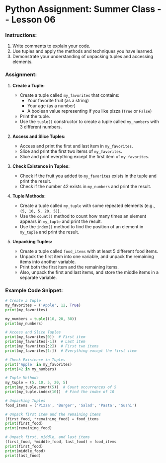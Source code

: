 # Python Assignment: Summer Class -- Lesson 06

### Instructions:
1. Write comments to explain your code.
2. Use tuples and apply the methods and techniques you have learned.
3. Demonstrate your understanding of unpacking tuples and accessing elements.

### Assignment:

1. **Create a Tuple:**
   - Create a tuple called `my_favorites` that contains:
     - Your favorite fruit (as a string)
     - Your age (as a number)
     - A boolean value representing if you like pizza (`True` or `False`)
   - Print the tuple.
   - Use the `tuple()` constructor to create a tuple called `my_numbers` with 3 different numbers.

2. **Access and Slice Tuples:**
   - Access and print the first and last item in `my_favorites`.
   - Slice and print the first two items of `my_favorites`.
   - Slice and print everything except the first item of `my_favorites`.

3. **Check Existence in Tuples:**
   - Check if the fruit you added to `my_favorites` exists in the tuple and print the result.
   - Check if the number 42 exists in `my_numbers` and print the result.

4. **Tuple Methods:**
   - Create a tuple called `my_tuple` with some repeated elements (e.g., `(5, 10, 5, 20, 5)`).
   - Use the `count()` method to count how many times an element appears in `my_tuple` and print the result.
   - Use the `index()` method to find the position of an element in `my_tuple` and print the result.

5. **Unpacking Tuples:**
   - Create a tuple called `food_items` with at least 5 different food items.
   - Unpack the first item into one variable, and unpack the remaining items into another variable.
   - Print both the first item and the remaining items.
   - Also, unpack the first and last items, and store the middle items in a separate variable.

### Example Code Snippet:

```python
# Create a Tuple
my_favorites = ('Apple', 12, True)
print(my_favorites)

my_numbers = tuple((10, 20, 30))
print(my_numbers)

# Access and Slice Tuples
print(my_favorites[0])  # First item
print(my_favorites[-1])  # Last item
print(my_favorites[:2])  # First two items
print(my_favorites[1:])  # Everything except the first item

# Check Existence in Tuples
print('Apple' in my_favorites)
print(42 in my_numbers)

# Tuple Methods
my_tuple = (5, 10, 5, 20, 5)
print(my_tuple.count(5))  # Count occurrences of 5
print(my_tuple.index(10))  # Find the index of 10

# Unpacking Tuples
food_items = ('Pizza', 'Burger', 'Salad', 'Pasta', 'Sushi')

# Unpack first item and the remaining items
(first_food, *remaining_food) = food_items
print(first_food)
print(remaining_food)

# Unpack first, middle, and last items
(first_food, *middle_food, last_food) = food_items
print(first_food)
print(middle_food)
print(last_food)
